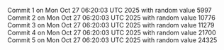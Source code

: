Commit 1 on Mon Oct 27 06:20:03 UTC 2025 with random value 5997
Commit 2 on Mon Oct 27 06:20:03 UTC 2025 with random value 10776
Commit 3 on Mon Oct 27 06:20:03 UTC 2025 with random value 11279
Commit 4 on Mon Oct 27 06:20:03 UTC 2025 with random value 21700
Commit 5 on Mon Oct 27 06:20:03 UTC 2025 with random value 24325

